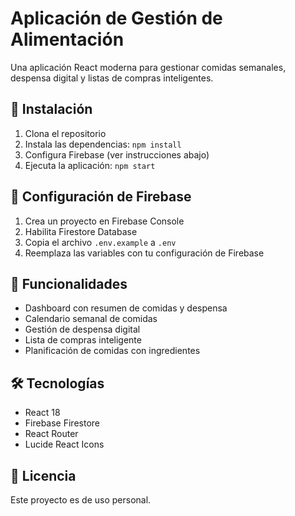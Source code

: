 # Aplicación de Gestión de Alimentación

Una aplicación React moderna para gestionar comidas semanales, despensa digital y listas de compras inteligentes.

## 🚀 Instalación

1. Clona el repositorio
2. Instala las dependencias: `npm install`
3. Configura Firebase (ver instrucciones abajo)
4. Ejecuta la aplicación: `npm start`

## 🔧 Configuración de Firebase

1. Crea un proyecto en Firebase Console
2. Habilita Firestore Database
3. Copia el archivo `.env.example` a `.env`
4. Reemplaza las variables con tu configuración de Firebase

## 📱 Funcionalidades

- Dashboard con resumen de comidas y despensa
- Calendario semanal de comidas
- Gestión de despensa digital
- Lista de compras inteligente
- Planificación de comidas con ingredientes

## 🛠️ Tecnologías

- React 18
- Firebase Firestore
- React Router
- Lucide React Icons

## 📄 Licencia

Este proyecto es de uso personal.